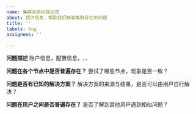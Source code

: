 ```yaml
---
name: 集群系统问题反馈
about: 提供信息，帮助我们排查集群存在的问题
title: ''
labels: bug
assignees: ''

---
```


**问题描述**
账户信息，配置信息，...

**问题在各个节点中是否普遍存在？**
尝试了哪些节点，现象是否一致？

**问题是否有已知的解决方案？**
解决方案的来源与结果，是否可以由用户自行解决？

**问题在用户之间是否普遍存在？**
是否了解到其他用户遇到相似问题？
